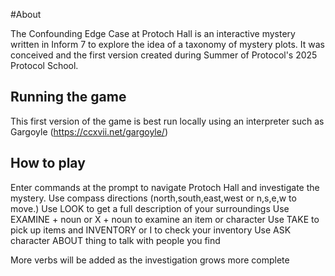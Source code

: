 #About 

The Confounding Edge Case at Protoch Hall is an interactive mystery written in Inform 7 to explore the idea of a taxonomy of mystery plots.
It was conceived and the first version created during Summer of Protocol's 2025 Protocol School.

## Running the game

This first version of the game is best run locally using an interpreter such as Gargoyle (https://ccxvii.net/gargoyle/)

## How to play

Enter commands at the prompt to navigate Protoch Hall and investigate the mystery. 
Use compass directions (north,south,east,west or n,s,e,w to move.)
Use LOOK to get a full description of your surroundings
Use EXAMINE + noun or X + noun to examine an item or character
Use TAKE to pick up items and INVENTORY or I to check your inventory
Use ASK character ABOUT thing to talk with people you find

More verbs will be added as the investigation grows more complete


